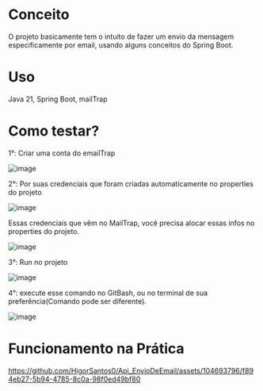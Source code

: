 # Conceito

O projeto basicamente tem o intuito de fazer um envio da mensagem 
especificamente por email, usando alguns conceitos do Spring Boot.

# Uso

Java 21,
Spring Boot,
mailTrap

#  Como testar?

1°: Criar uma conta do emailTrap


![image](https://github.com/HigorSantos0/Api_EnvioDeEmail/assets/104693796/9c87b09a-6c07-4f97-9381-8f6753382935)

2°: Por suas credenciais que foram criadas automaticamente no properties do projeto

![image](https://github.com/HigorSantos0/Api_EnvioDeEmail/assets/104693796/9f38e71a-ca00-4163-bbfd-72d249b4082e)

Essas credenciais que vêm no MailTrap, você precisa alocar essas infos no properties do projeto.


![image](https://github.com/HigorSantos0/Api_EnvioDeEmail/assets/104693796/d62165f1-1c75-4f5e-8286-25edc223e278)


3°: Run no projeto


![image](https://github.com/HigorSantos0/Api_EnvioDeEmail/assets/104693796/0977b7c4-b976-4ebc-97ca-a4dd7cc52b19)


4°: execute esse comando no GitBash, ou no terminal de sua preferência(Comando pode ser diferente).


![image](https://github.com/HigorSantos0/Api_EnvioDeEmail/assets/104693796/252e3049-cd89-4975-a14a-fb3049255344)


# Funcionamento na Prática

https://github.com/HigorSantos0/Api_EnvioDeEmail/assets/104693796/f894eb27-5b94-4785-8c0a-98f0ed49bf80

